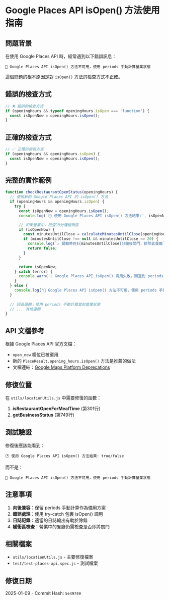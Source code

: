 # Google Places API isOpen() 方法使用指南

## 問題背景

在使用 Google Places API 時，經常遇到以下錯誤訊息：
```
🔄 Google Places API isOpen() 方法不可用，使用 periods 手動計算營業狀態
```

這個問題的根本原因是對 `isOpen()` 方法的檢查方式不正確。

## 錯誤的檢查方式

```javascript
// ❌ 錯誤的檢查方式
if (openingHours && typeof openingHours.isOpen === 'function') {
  const isOpenNow = openingHours.isOpen();
}
```

## 正確的檢查方式

```javascript
// ✅ 正確的檢查方式
if (openingHours && openingHours.isOpen) {
  const isOpenNow = openingHours.isOpen();
}
```

## 完整的實作範例

```javascript
function checkRestaurantOpenStatus(openingHours) {
  // 使用新的 Google Places API 的 isOpen() 方法
  if (openingHours && openingHours.isOpen) {
    try {
      const isOpenNow = openingHours.isOpen();
      console.log('🕐 使用 Google Places API isOpen() 方法結果:', isOpenNow);

      // 如果營業中，檢查20分鐘緩衝區
      if (isOpenNow) {
        const minutesUntilClose = calculateMinutesUntilClose(openingHours);
        if (minutesUntilClose !== null && minutesUntilClose <= 20) {
          console.log(`⚠️ 餐廳將在${minutesUntilClose}分鐘後關門，排除此餐廳`);
          return false;
        }
      }

      return isOpenNow;
    } catch (error) {
      console.warn('⚠️ Google Places API isOpen() 調用失敗，回退到 periods 計算:', error);
    }
  } else {
    console.log('🔄 Google Places API isOpen() 方法不可用，使用 periods 手動計算營業狀態');
  }
  
  // 回退邏輯：使用 periods 手動計算當前營業狀態
  // ... 其他邏輯
}
```

## API 文檔參考

根據 Google Places API 官方文檔：
- `open_now` 欄位已被棄用
- 新的 `PlaceResult.opening_hours.isOpen()` 方法是推薦的做法
- 文檔連結：[Google Maps Platform Deprecations](https://developers.google.com/maps/deprecations)

## 修復位置

在 `utils/locationUtils.js` 中需要修復的函數：

1. **isRestaurantOpenForMealTime** (第301行)
2. **getBusinessStatus** (第749行)

## 測試驗證

修復後應該能看到：
```
🕐 使用 Google Places API isOpen() 方法結果: true/false
```

而不是：
```
🔄 Google Places API isOpen() 方法不可用，使用 periods 手動計算營業狀態
```

## 注意事項

1. **向後兼容**：保留 periods 手動計算作為備用方案
2. **錯誤處理**：使用 try-catch 包裹 isOpen() 調用
3. **日誌記錄**：適當的日誌輸出有助於除錯
4. **緩衝區檢查**：營業中的餐廳仍需檢查是否即將關門

## 相關檔案

- `utils/locationUtils.js` - 主要修復檔案
- `test/test-places-api.spec.js` - 測試檔案

## 修復日期

2025-01-09 - Commit Hash: `5e49749`
